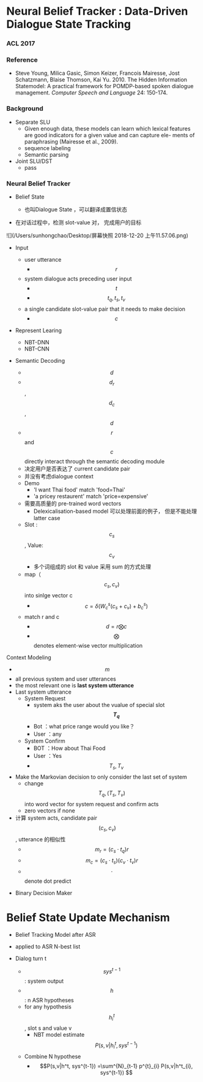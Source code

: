 # Neural Belief Tracker : Data-Driven Dialogue State Tracking

### ACL 2017

### Reference

+ Steve Young, Milica Gasic, Simon Keizer, Francois Mairesse, Jost Schatzmann,
  Blaise Thomson, Kai Yu. 2010. The Hidden Information Statemodel: A practical framework for
  POMDP-based spoken dialogue management. *Computer Speech and Language* 24: 150-174.

### Background

+ Separate SLU
  +  Given enough data, these models can learn which lexical features are good indicators for a given value and can capture ele- ments of paraphrasing (Mairesse et al., 2009). 
  + sequence labeling
  + Semantic parsing
+ Joint SLU/DST
  + pass

### Neural Belief Tracker

+ Belief State
  + 也叫Dialogue State ，可以翻译成置信状态

+ 在对话过程中，检测 slot-value 对， 完成用户的目标

![](/Users/sunhongchao/Desktop/屏幕快照 2018-12-20 上午11.57.06.png)

+ Input
  + user utterance
    + $$r$$
  + system dialogue acts  preceding user input
    + $$t$$
    + $$t_q, t_s, t_v$$
  + a single candidate slot-value pair that it needs to make decision
    + $$c$$

+ Represent Learing

  + NBT-DNN
  + NBT-CNN

+ Semantic Decoding

  + $$d$$
  + $$d_r$$, $$d_c$$, $$d$$
  + $$r$$ and $$c$$ directly interact through the semantic decoding module
  + 决定用户是否表达了 current candidate pair 
  + 并没有考虑dialogue context
  + Demo
    + 'I want Thai food' match 'food=Thai'
    + 'a pricey restaurent' match 'price=expensive'
  + 需要高质量的 pre-trained word vectors
    +  Delexicalisation-based model 可以处理前面的例子， 但是不能处理latter case
  + Slot : $$c_s$$ , Value:$$c_v$$
    + 多个词组成的 slot 和 value 采用 sum 的方式处理
  + map（$$c_s, c_v)$$ into sinlge vector c
    + $$ c = \delta(W_{c}^{s}(c_s + c_v) + b_{c}^{s})$$
  + match r and c
    + $$d = r \bigotimes c$$
    + $$\bigotimes$$ denotes element-wise vector multiplication

Context Modeling

- $$m$$
- all previous system and user utterances
- the most relevant one is **last system utterance**
- Last system utterance 
  - System Request
    - system aks the user about the vualue of special slot **$$T_q$$**
    - Bot  ：what price range would you like？
    - User ：any
  - System Confirm
    - BOT ：How about Thai Food
    - User ：Yes
    - $$T_s, T_v$$
- Make the Markovian decision to only consider the last set of system
  - change $$T_q, (T_s, T_v)$$  into word vector for system request and confirm acts
  - zero vectors if none
- 计算 system acts, candidate pair$$(c_s, c_v)$$, utterance 的相似性
  - $$m_r = (c_s \cdot t_q) r$$
  - $$m_c = (c_s \cdot t_s) (c_v \cdot t_v) r$$
  - $$\cdot​$$ denote dot predict

+ Binary Decision Maker

# Belief State Update Mechanism

+ Belief Tracking Model after ASR
+ applied to ASR N-best list

+ Dialog turn t
  + $$sys^{t-1}$$ : system output
  + $$h$$ : n ASR hypotheses
  + for any hypothesis $$h^t_i$$, slot s and value v
    + NBT model estimate $$P(s,v|h^t_{i}, sys^{t-1})$$
  + Combine N hypothese
    + $$P(s,v|h^t, sys^{t-1}) =\sum^{N}_{t-1} p^{t}_{i} P(s,v|h^t_{i}, sys^{t-1}) $$

